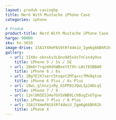 ```yaml
---
layout: produk-casinghp
title: Nerd With Mustache iPhone Case
categories: iphone

# Produk
product-title: Nerd With Mustache iPhone Case
harga: 90000
sku: hn-3650
image-drive: 15A1YXHePAS9tRf4dmiU_Igm6g66BhR1h
gallery:
  - url: 1IX0s-oknsku3LOnu9A5xUsTnCsn4yOso
    title: iPhone 5 / 5s / SE
  - url: 1BmOr7rqoXHdkWBxeYXfXh-LWz78SBBA0
    title: iPhone 6 / 6s
  - url: 1BgTE2X7xerc5toqotZMTqxccfMVAqtsm
    title: iPhone 6 Plus / 6s Plus
  - url: 19wL_glXnzjxRy_GSPPB1JQwLIp2ADLqS
    title: iPhone 7 / 8
  - url: 12el8NIES34w7GVSVWB9LchBugZxU7gvw
    title: iPhone 7 Plus / 8 Plus
  - url: 15A1YXHePAS9tRf4dmiU_Igm6g66BhR1h
    title: iPhone X
---
```

